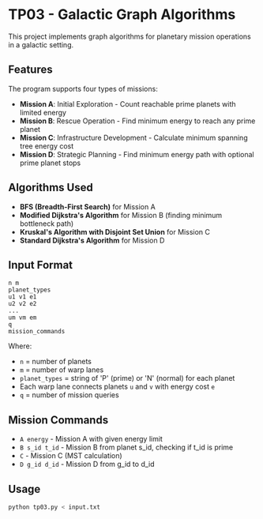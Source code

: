 # TP03 - Galactic Graph Algorithms

This project implements graph algorithms for planetary mission operations in a galactic setting.

## Features

The program supports four types of missions:

- **Mission A**: Initial Exploration - Count reachable prime planets with limited energy
- **Mission B**: Rescue Operation - Find minimum energy to reach any prime planet
- **Mission C**: Infrastructure Development - Calculate minimum spanning tree energy cost
- **Mission D**: Strategic Planning - Find minimum energy path with optional prime planet stops

## Algorithms Used

- **BFS (Breadth-First Search)** for Mission A
- **Modified Dijkstra's Algorithm** for Mission B (finding minimum bottleneck path)
- **Kruskal's Algorithm with Disjoint Set Union** for Mission C
- **Standard Dijkstra's Algorithm** for Mission D

## Input Format

```
n m
planet_types
u1 v1 e1
u2 v2 e2
...
um vm em
q
mission_commands
```

Where:
- `n` = number of planets
- `m` = number of warp lanes
- `planet_types` = string of 'P' (prime) or 'N' (normal) for each planet
- Each warp lane connects planets `u` and `v` with energy cost `e`
- `q` = number of mission queries

## Mission Commands

- `A energy` - Mission A with given energy limit
- `B s_id t_id` - Mission B from planet s_id, checking if t_id is prime
- `C` - Mission C (MST calculation)
- `D g_id d_id` - Mission D from g_id to d_id

## Usage

```bash
python tp03.py < input.txt
``` 